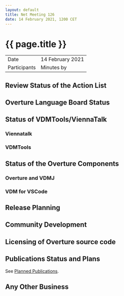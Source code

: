 ```yaml
---
layout: default
title: Net Meeting 126
date: 14 February 2021, 1200 CET
---
```


<script src="https://code.jquery.com/jquery-1.11.1.min.js">
</script>
<script src="/javascripts/edit.js"></script>
<script>setEditButonNm();</script>

# {{ page.title }}

|||
|---|---|
| Date | 14 February 2021 |
| Participants   |   Minutes by    |

## Review Status of the Action List


## Overture Language Board Status


## Status of VDMTools/ViennaTalk

### Viennatalk


### VDMTools


##  Status of the Overture Components

### Overture and VDMJ


### VDM for VSCode


##  Release Planning


##  Community Development


##  Licensing of Overture source code


##  Publications Status and Plans

See [Planned Publications](https://www.overturetool.org/publications/PlannedPublications.html).

##  Any Other Business


<div id="edit_page_div"></div>

